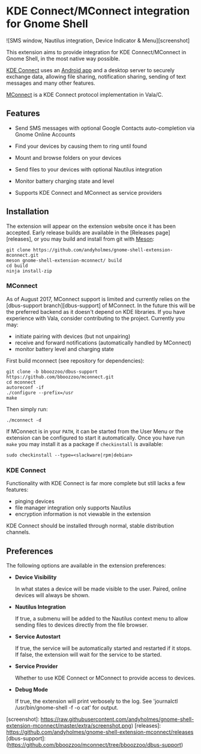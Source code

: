 # KDE Connect/MConnect integration for Gnome Shell

![SMS window, Nautilus integration, Device Indicator & Menu][screenshot]

This extension aims to provide integration for KDE Connect/MConnect in Gnome
Shell, in the most native way possible.

[KDE Connect](https://community.kde.org/KDEConnect) uses an
[Android app](https://play.google.com/store/apps/details?id=org.kde.kdeconnect_tp)
and a desktop server to securely exchange data, allowing file sharing,
notification sharing, sending of text messages and many other features.

[MConnect](https://github.com/bboozzoo/mconnect) is a KDE Connect protocol
implementation in Vala/C.

## Features

* Send SMS messages with optional Google Contacts auto-completion via Gnome
  Online Accounts
  
* Find your devices by causing them to ring until found

* Mount and browse folders on your devices

* Send files to your devices with optional Nautilus integration

* Monitor battery charging state and level

* Supports KDE Connect and MConnect as service providers


## Installation

The extension will appear on the extension website once it has been accepted.
Early release builds are available in the [Releases page][releases], or you may
build and install from git with [Meson](http://mesonbuild.com):

    git clone https://github.com/andyholmes/gnome-shell-extension-mconnect.git
    meson gnome-shell-extension-mconnect/ build
    cd build
    ninja install-zip


### MConnect

As of August 2017, MConnect support is limited and currently relies on the
[dbus-support branch][dbus-support] of MConnect. In the future this will be the
preferred backend as it doesn't depend on KDE libraries. If you have experience
with Vala, consider contributing to the project. Currently you may:

* initiate pairing with devices (but not unpairing)
* receive and forward notifications (automatically handled by MConnect)
* monitor battery level and charging state

First build mconnect (see repository for dependencies):

    git clone -b bboozzoo/dbus-support https://github.com/bboozzoo/mconnect.git
    cd mconnect
    autoreconf -if 
    ./configure --prefix=/usr
    make
    
Then simply run:

    ./mconnect -d
    
If MConnect is in your `PATH`, it can be started from the User Menu or the
extension can be configured to start it automatically. Once you have run `make`
you may install it as a package if `checkinstall` is available:

    sudo checkinstall --type=<slackware|rpm|debian>
    

### KDE Connect

Functionality with KDE Connect is far more complete but still lacks a few
features:

* pinging devices
* file manager integration only supports Nautilus
* encryption information is not viewable in the extension

KDE Connect should be installed through normal, stable distribution channels.
    

## Preferences

The following options are available in the extension preferences:

* **Device Visibility**

    In what states a device will be made visible to the user. Paired, online
    devices will always be shown.
    
* **Nautilus Integration**

    If true, a submenu will be added to the Nautilus context menu to allow
    sending files to devices directly from the file browser.

* **Service Autostart**

    If true, the service will be automatically started and restarted if it
    stops. If false, the extension will wait for the service to be started.

* **Service Provider**

    Whether to use KDE Connect or MConnect to provide access to devices.
    
* **Debug Mode**
    
    If true, the extension will print verbosely to the log. See 'journalctl
    /usr/bin/gnome-shell -f -o cat' for output.

[screenshot]: https://raw.githubusercontent.com/andyholmes/gnome-shell-extension-mconnect/master/extra/screenshot.png)
[releases]: https://github.com/andyholmes/gnome-shell-extension-mconnect/releases
[dbus-support]: (https://github.com/bboozzoo/mconnect/tree/bboozzoo/dbus-support)

